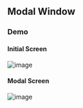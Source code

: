 ## Modal Window

### Demo

#### Initial Screen
![image](https://user-images.githubusercontent.com/61211600/211216293-9b177d64-a25d-46c7-a6ba-2cc2c5f016d5.png)

#### Modal Screen
![image](https://user-images.githubusercontent.com/61211600/211216328-8036f8b7-ce8f-44dc-a5bd-caf788e1999c.png)
